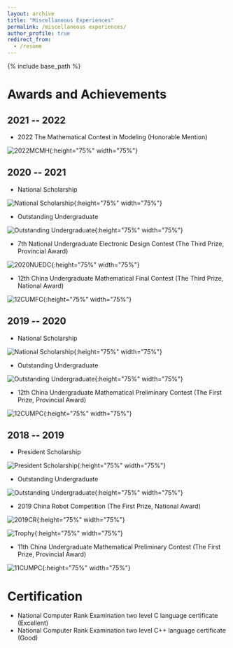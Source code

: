 ```yaml
---
layout: archive
title: "Miscellaneous Experiences"
permalink: /miscellaneous experiences/
author_profile: true
redirect_from:
  - /resume
---
```


{% include base_path %}


Awards and Achievements
======

2021 -- 2022
---
* 2022 The Mathematical Contest in Modeling (Honorable Mention)

![2022MCMH](../images/2022MCMH.jpg "2022MCMH"){:height="75%" width="75%"}

2020 -- 2021
---
* National Scholarship

![National Scholarship](../images/NationalScholarship2.jpg "National Scholarship"){:height="75%" width="75%"}

* Outstanding Undergraduate

![Outstanding Undergraduate](../images/OutstandingUndergraduate3.jpg "Outstanding Undergraduate"){:height="75%" width="75%"}

* 7th National Undergraduate Electronic Design Contest (The Third Prize, Provincial Award)

![2020NUEDC](../images/2020NUEDC.jpg "2020NUEDC"){:height="75%" width="75%"}

* 12th China Undergraduate Mathematical Final Contest (The Third Prize, National Award)

![12CUMFC](../images/12CUMFC.jpg "12CUMFC"){:height="75%" width="75%"}

2019 -- 2020
---
* National Scholarship

![National Scholarship](../images/NationalScholarship1.jpg "National Scholarship"){:height="75%" width="75%"}

* Outstanding Undergraduate

![Outstanding Undergraduate](../images/OutstandingUndergraduate2.jpg "Outstanding Undergraduate"){:height="75%" width="75%"}

* 12th China Undergraduate Mathematical Preliminary Contest (The First Prize, Provincial Award)

![12CUMPC](../images/12CUMPC.jpg "12CUMPC"){:height="75%" width="75%"}

2018 -- 2019
---
* President Scholarship

![President Scholarship](../images/PresidentScholarship.jpg "President Scholarship"){:height="75%" width="75%"}

* Outstanding Undergraduate

![Outstanding Undergraduate](../images/OutstandingUndergraduate1.jpg "Outstanding Undergraduate"){:height="75%" width="75%"}

* 2019 China Robot Competition (The First Prize, National Award)

![2019CR](../images/2019CRC.jpg "2019CRC"){:height="75%" width="75%"}

![Trophy](../images/Trophy.png "Trophy"){:height="75%" width="75%"}

* 11th China Undergraduate Mathematical Preliminary Contest (The First Prize, Provincial Award)

![11CUMPC](../images/11CUMPC.jpg "11CUMPC"){:height="75%" width="75%"}

Certification
======
* National Computer Rank Examination two level C language certificate (Excellent)
* National Computer Rank Examination two level C++ language certificate (Good)
